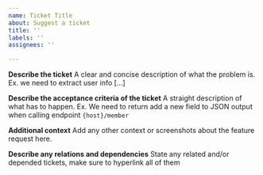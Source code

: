 ```yaml
---
name: Ticket Title
about: Suggest a ticket
title: ''
labels: ''
assignees: ''

---
```


**Describe the ticket**
A clear and concise description of what the problem is. Ex. we need to extract user info [...]

**Describe the acceptance criteria of the ticket**
A straight description of what has to happen. Ex. We need to return add a new field to JSON output when calling endpoint `{host}/member`

**Additional context**
Add any other context or screenshots about the feature request here.

**Describe any relations and dependencies**
State any related and/or depended tickets, make sure to hyperlink all of them
